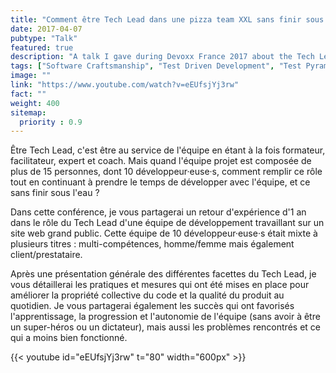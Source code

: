 ```yaml
---
title: "Comment être Tech Lead dans une pizza team XXL sans finir sous l'eau ?"
date: 2017-04-07
pubtype: "Talk"
featured: true
description: "A talk I gave during Devoxx France 2017 about the Tech Lead role and about the Software Craftsmanship practices in a software development team."
tags: ["Software Craftsmanship", "Test Driven Development", "Test Pyramid", "Tech Lead", "Technical Debt"]
image: ""
link: "https://www.youtube.com/watch?v=eEUfsjYj3rw"
fact: ""
weight: 400
sitemap:
  priority : 0.9
---
```

Être Tech Lead, c'est être au service de l'équipe en étant à la fois formateur, facilitateur, expert et coach. Mais quand l'équipe projet est composée de plus de 15 personnes, dont 10 développeur·euse·s, comment remplir ce rôle tout en continuant à prendre le temps de développer avec l'équipe, et ce sans finir sous l'eau ?

Dans cette conférence, je vous partagerai un retour d'expérience d'1 an dans le rôle du Tech Lead d'une équipe de développement travaillant sur un site web grand public. Cette équipe de 10 développeur·euse·s était mixte à plusieurs titres : multi-compétences, homme/femme mais également client/prestataire.

Après une présentation générale des différentes facettes du Tech Lead, je vous détaillerai les pratiques et mesures qui ont été mises en place pour améliorer la propriété collective du code et la qualité du produit au quotidien. Je vous partagerai également les succès qui ont favorisés l'apprentissage, la progression et l'autonomie de l'équipe (sans avoir à être un super-héros ou un dictateur), mais aussi les problèmes rencontrés et ce qui a moins bien fonctionné.

{{< youtube id="eEUfsjYj3rw" t="80" width="600px" >}}